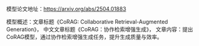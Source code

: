 模型论文地址：https://arxiv.org/abs/2504.01883

模型概述：文章标题《CoRAG: Collaborative Retrieval-Augmented Generation》，
中文文章标题《CoRAG：协作检索增强生成》，
文章内容：提出CoRAG模型，通过协作检索增强生成任务，提升生成质量与效率。

